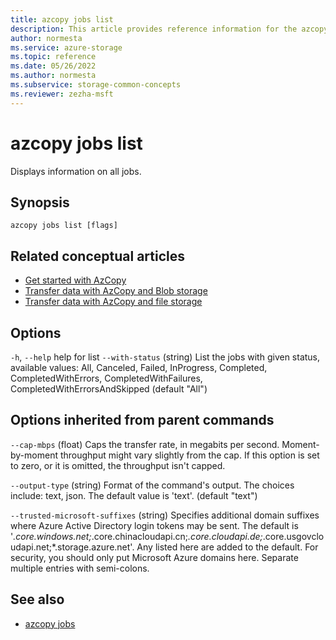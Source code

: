 ```yaml
---
title: azcopy jobs list
description: This article provides reference information for the azcopy jobs list command.
author: normesta
ms.service: azure-storage
ms.topic: reference
ms.date: 05/26/2022
ms.author: normesta
ms.subservice: storage-common-concepts
ms.reviewer: zezha-msft
---
```


# azcopy jobs list

Displays information on all jobs.

## Synopsis

```azcopy
azcopy jobs list [flags]
```

## Related conceptual articles

- [Get started with AzCopy](storage-use-azcopy-v10.md)
- [Transfer data with AzCopy and Blob storage](./storage-use-azcopy-v10.md#transfer-data)
- [Transfer data with AzCopy and file storage](storage-use-azcopy-files.md)

## Options

`-h`, `--help`    help for list
`--with-status`    (string)    List the jobs with given status, available values: All, Canceled, Failed, InProgress, Completed, CompletedWithErrors, CompletedWithFailures, CompletedWithErrorsAndSkipped (default "All")

## Options inherited from parent commands

`--cap-mbps`    (float)    Caps the transfer rate, in megabits per second. Moment-by-moment throughput might vary slightly from the cap. If this option is set to zero, or it is omitted, the throughput isn't capped.

`--output-type`    (string)    Format of the command's output. The choices include: text, json. The default value is 'text'. (default "text")

`--trusted-microsoft-suffixes`    (string)    Specifies additional domain suffixes where Azure Active Directory login tokens may be sent.  The default is '*.core.windows.net;*.core.chinacloudapi.cn;*.core.cloudapi.de;*.core.usgovcloudapi.net;*.storage.azure.net'. Any listed here are added to the default. For security, you should only put Microsoft Azure domains here. Separate multiple entries with semi-colons.

## See also

- [azcopy jobs](storage-ref-azcopy-jobs.md)
